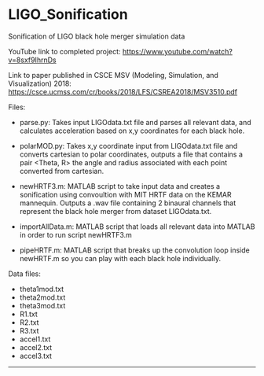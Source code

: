 # LIGO_Sonification
Sonification of LIGO black hole merger simulation data

YouTube link to completed project:
https://www.youtube.com/watch?v=8sxf9IhrnDs

Link to paper published in CSCE MSV (Modeling, Simulation, and Visualization) 2018:
https://csce.ucmss.com/cr/books/2018/LFS/CSREA2018/MSV3510.pdf

Files:
- parse.py: 
Takes input LIGOdata.txt file and parses all relevant data, and calculates acceleration based on x,y coordinates for each black hole.

- polarMOD.py:
Takes x,y coordinate input from LIGOdata.txt file and converts cartesian to polar coordinates, outputs a file that contains a pair <Theta, R> the angle and radius associated with each point converted from cartesian.

- newHRTF3.m:
MATLAB script to take input data and creates a sonification using convoultion with MIT HRTF data on the KEMAR mannequin.  Outputs a .wav file containing 2 binaural channels that represent the black hole merger from dataset LIGOdata.txt.

- importAllData.m:
MATLAB script that loads all relevant data into MATLAB in order to run script newHRTF3.m

- pipeHRTF.m:
MATLAB script that breaks up the convolution loop inside newHRTF.m so you can play with each black hole individually.

Data files:
- theta1mod.txt
- theta2mod.txt
- theta3mod.txt
- R1.txt
- R2.txt
- R3.txt
- accel1.txt
- accel2.txt
- accel3.txt

----------------------------------------------------------------------------------------------------------------------
